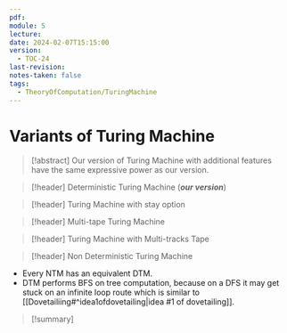 ```yaml
---
pdf: 
module: 5
lecture: 
date: 2024-02-07T15:15:00
version:
  - TOC-24
last-revision: 
notes-taken: false
tags:
  - TheoryOfComputation/TuringMachine
---
```

# Variants of Turing Machine
> [!abstract] 
> Our version of Turing Machine with additional features have the same expressive power as our version.

> [!header] Deterministic Turing Machine (***our version***)


> [!header] Turing Machine with stay option


> [!header] Multi-tape Turing Machine


> [!header] Turing Machine with Multi-tracks Tape


> [!header] Non Deterministic Turing Machine
- Every NTM has an equivalent DTM.
- DTM performs BFS on tree computation, because on a DFS it may get stuck on an infinite loop route which is similar to [[Dovetailiing#^idea1ofdovetailing|idea #1 of dovetailing]].



> [!summary] 



